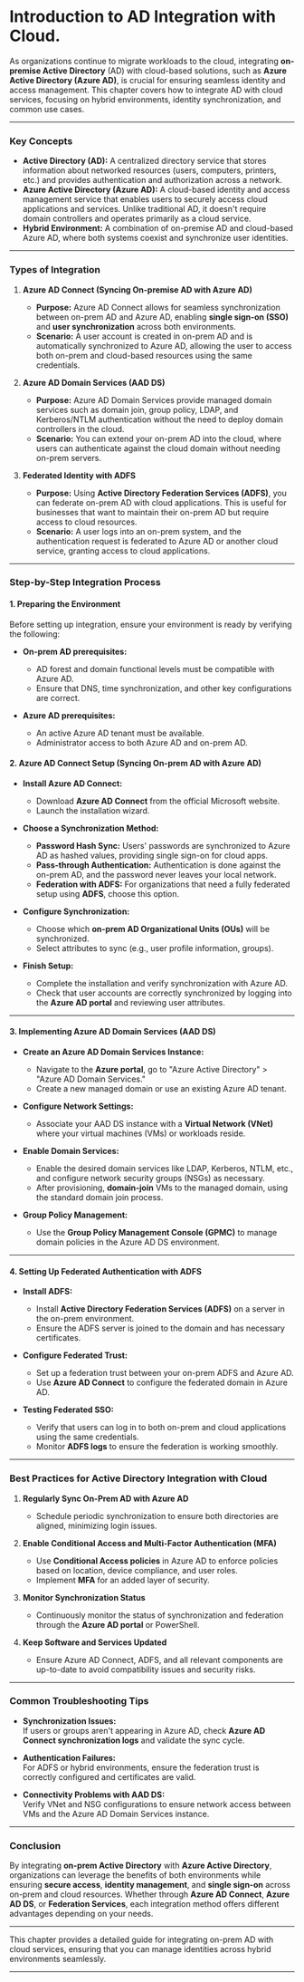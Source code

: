 # Introduction to AD Integration with Cloud.

As organizations continue to migrate workloads to the cloud, integrating **on-premise Active Directory** (AD) with cloud-based solutions, such as **Azure Active Directory (Azure AD)**, is crucial for ensuring seamless identity and access management. This chapter covers how to integrate AD with cloud services, focusing on hybrid environments, identity synchronization, and common use cases.

---

### **Key Concepts**

- **Active Directory (AD):** A centralized directory service that stores information about networked resources (users, computers, printers, etc.) and provides authentication and authorization across a network.
- **Azure Active Directory (Azure AD):** A cloud-based identity and access management service that enables users to securely access cloud applications and services. Unlike traditional AD, it doesn't require domain controllers and operates primarily as a cloud service.
- **Hybrid Environment:** A combination of on-premise AD and cloud-based Azure AD, where both systems coexist and synchronize user identities.

---

### **Types of Integration**

1. **Azure AD Connect (Syncing On-premise AD with Azure AD)**
   - **Purpose:** Azure AD Connect allows for seamless synchronization between on-prem AD and Azure AD, enabling **single sign-on (SSO)** and **user synchronization** across both environments.
   - **Scenario:** A user account is created in on-prem AD and is automatically synchronized to Azure AD, allowing the user to access both on-prem and cloud-based resources using the same credentials.

2. **Azure AD Domain Services (AAD DS)**
   - **Purpose:** Azure AD Domain Services provide managed domain services such as domain join, group policy, LDAP, and Kerberos/NTLM authentication without the need to deploy domain controllers in the cloud.
   - **Scenario:** You can extend your on-prem AD into the cloud, where users can authenticate against the cloud domain without needing on-prem servers.

3. **Federated Identity with ADFS**
   - **Purpose:** Using **Active Directory Federation Services (ADFS)**, you can federate on-prem AD with cloud applications. This is useful for businesses that want to maintain their on-prem AD but require access to cloud resources.
   - **Scenario:** A user logs into an on-prem system, and the authentication request is federated to Azure AD or another cloud service, granting access to cloud applications.

---

### **Step-by-Step Integration Process**

#### **1. Preparing the Environment**
Before setting up integration, ensure your environment is ready by verifying the following:

- **On-prem AD prerequisites:**
   - AD forest and domain functional levels must be compatible with Azure AD.
   - Ensure that DNS, time synchronization, and other key configurations are correct.

- **Azure AD prerequisites:**
   - An active Azure AD tenant must be available.
   - Administrator access to both Azure AD and on-prem AD.

#### **2. Azure AD Connect Setup (Syncing On-prem AD with Azure AD)**

- **Install Azure AD Connect:**
   - Download **Azure AD Connect** from the official Microsoft website.
   - Launch the installation wizard.

- **Choose a Synchronization Method:**
   - **Password Hash Sync:** Users' passwords are synchronized to Azure AD as hashed values, providing single sign-on for cloud apps.
   - **Pass-through Authentication:** Authentication is done against the on-prem AD, and the password never leaves your local network.
   - **Federation with ADFS:** For organizations that need a fully federated setup using **ADFS**, choose this option.

- **Configure Synchronization:**
   - Choose which **on-prem AD Organizational Units (OUs)** will be synchronized.
   - Select attributes to sync (e.g., user profile information, groups).

- **Finish Setup:**
   - Complete the installation and verify synchronization with Azure AD.
   - Check that user accounts are correctly synchronized by logging into the **Azure AD portal** and reviewing user attributes.

---

#### **3. Implementing Azure AD Domain Services (AAD DS)**

- **Create an Azure AD Domain Services Instance:**
   - Navigate to the **Azure portal**, go to "Azure Active Directory" > "Azure AD Domain Services."
   - Create a new managed domain or use an existing Azure AD tenant.

- **Configure Network Settings:**
   - Associate your AAD DS instance with a **Virtual Network (VNet)** where your virtual machines (VMs) or workloads reside.

- **Enable Domain Services:**
   - Enable the desired domain services like LDAP, Kerberos, NTLM, etc., and configure network security groups (NSGs) as necessary.
   - After provisioning, **domain-join** VMs to the managed domain, using the standard domain join process.

- **Group Policy Management:**
   - Use the **Group Policy Management Console (GPMC)** to manage domain policies in the Azure AD DS environment.

---

#### **4. Setting Up Federated Authentication with ADFS**

- **Install ADFS:**
   - Install **Active Directory Federation Services (ADFS)** on a server in the on-prem environment.
   - Ensure the ADFS server is joined to the domain and has necessary certificates.

- **Configure Federated Trust:**
   - Set up a federation trust between your on-prem ADFS and Azure AD.
   - Use **Azure AD Connect** to configure the federated domain in Azure AD.

- **Testing Federated SSO:**
   - Verify that users can log in to both on-prem and cloud applications using the same credentials.
   - Monitor **ADFS logs** to ensure the federation is working smoothly.

---

### **Best Practices for Active Directory Integration with Cloud**

1. **Regularly Sync On-Prem AD with Azure AD**  
   - Schedule periodic synchronization to ensure both directories are aligned, minimizing login issues.

2. **Enable Conditional Access and Multi-Factor Authentication (MFA)**  
   - Use **Conditional Access policies** in Azure AD to enforce policies based on location, device compliance, and user roles.  
   - Implement **MFA** for an added layer of security.

3. **Monitor Synchronization Status**  
   - Continuously monitor the status of synchronization and federation through the **Azure AD portal** or PowerShell.

4. **Keep Software and Services Updated**  
   - Ensure Azure AD Connect, ADFS, and all relevant components are up-to-date to avoid compatibility issues and security risks.

---

### **Common Troubleshooting Tips**

- **Synchronization Issues:**  
   If users or groups aren't appearing in Azure AD, check **Azure AD Connect synchronization logs** and validate the sync cycle.

- **Authentication Failures:**  
   For ADFS or hybrid environments, ensure the federation trust is correctly configured and certificates are valid.

- **Connectivity Problems with AAD DS:**  
   Verify VNet and NSG configurations to ensure network access between VMs and the Azure AD Domain Services instance.

---

### **Conclusion**

By integrating **on-prem Active Directory** with **Azure Active Directory**, organizations can leverage the benefits of both environments while ensuring **secure access**, **identity management**, and **single sign-on** across on-prem and cloud resources. Whether through **Azure AD Connect**, **Azure AD DS**, or **Federation Services**, each integration method offers different advantages depending on your needs.

---

This chapter provides a detailed guide for integrating on-prem AD with cloud services, ensuring that you can manage identities across hybrid environments seamlessly.

---
